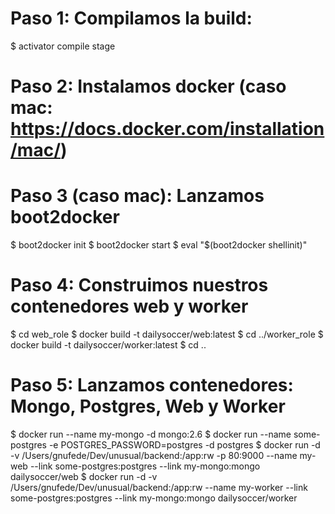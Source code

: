 # Paso 1: Compilamos la build:

  $ activator compile stage

# Paso 2: Instalamos docker (caso mac: https://docs.docker.com/installation/mac/)

# Paso 3 (caso mac): Lanzamos boot2docker
  $ boot2docker init
  $ boot2docker start
  $ eval "$(boot2docker shellinit)"

# Paso 4: Construimos nuestros contenedores web y worker
  $ cd web_role
  $ docker build -t dailysoccer/web:latest
  $ cd ../worker_role
  $ docker build -t dailysoccer/worker:latest
  $ cd ..

# Paso 5: Lanzamos contenedores: Mongo, Postgres, Web y Worker
  $ docker run --name my-mongo -d mongo:2.6
  $ docker run --name some-postgres -e POSTGRES_PASSWORD=postgres -d postgres
  $ docker run -d -v /Users/gnufede/Dev/unusual/backend:/app:rw -p 80:9000  --name my-web --link some-postgres:postgres --link my-mongo:mongo dailysoccer/web
  $ docker run -d -v /Users/gnufede/Dev/unusual/backend:/app:rw  --name my-worker --link some-postgres:postgres --link my-mongo:mongo dailysoccer/worker

